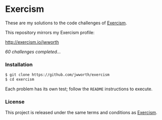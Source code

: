 # Exercism

These are my solutions to the code challenges of [Exercism](http://exercism.io).

This repository mirrors my Exercism profile:

http://exercism.io/jwworth

_60 challenges completed..._

### Installation

```sh
$ git clone https://github.com/jwworth/exercism
$ cd exercism
```

Each problem has its own test; follow the `README` instructions to execute.

### License

This project is released under the same terms and conditions as
[Exercism](http://exercism.io).

